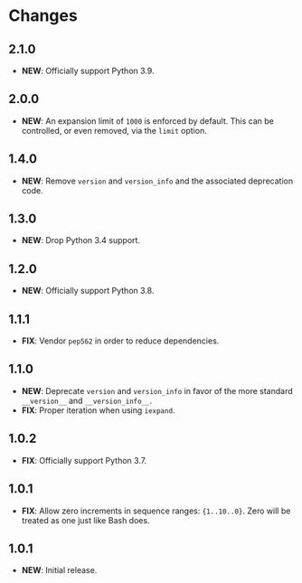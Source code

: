# Changes

## 2.1.0

- **NEW**: Officially support Python 3.9.

## 2.0.0

- **NEW**: An expansion limit of `1000` is enforced by default. This can be controlled, or even removed, via the `limit`
  option.

## 1.4.0

- **NEW**: Remove `version` and `version_info` and the associated deprecation code.

## 1.3.0

- **NEW**: Drop Python 3.4 support.

## 1.2.0

- **NEW**: Officially support Python 3.8.

## 1.1.1

- **FIX**: Vendor `pep562` in order to reduce dependencies.

## 1.1.0

- **NEW**: Deprecate `version` and `version_info` in favor of the more standard `__version__` and `__version_info__`.
- **FIX**: Proper iteration when using `iexpand`.

## 1.0.2

- **FIX**: Officially support Python 3.7.

## 1.0.1

- **FIX**: Allow zero increments in sequence ranges: `{1..10..0}`. Zero will be treated as one just like Bash does.

## 1.0.1

- **NEW**: Initial release.

